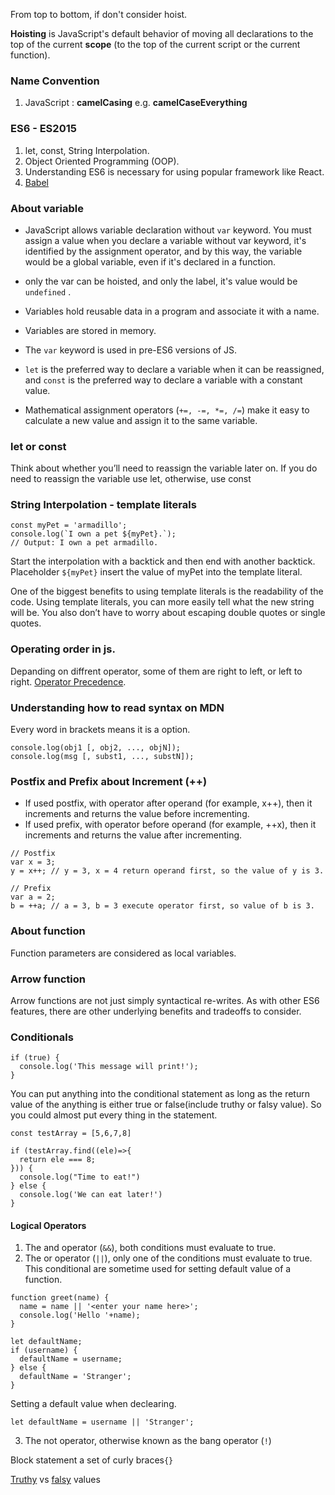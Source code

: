 From top to bottom, if don't consider hoist.

**Hoisting** is JavaScript's default behavior of moving all declarations to the top of the current **scope** (to the top of the current script or the current function).

### Name Convention

1. JavaScript : **camelCasing** e.g. **camelCaseEverything**

### ES6 - ES2015

1. let, const, String Interpolation.
2. Object Oriented Programming (OOP).
3. Understanding ES6 is necessary for using popular framework like React.
4. [Babel](https://babeljs.io/docs/en/config-files)

### About variable
* JavaScript allows variable declaration without `var` keyword. You must assign a value when you declare a variable without var keyword, it's identified by the assignment operator, and by this way, the variable would be a global variable, even if it's declared in a function.
* only the var can be hoisted, and only the label, it's value would be `undefined` .
* Variables hold reusable data in a program and associate it with a name.
* Variables are stored in memory.
* The `var` keyword is used in pre-ES6 versions of JS.
* `let` is the preferred way to declare a variable when it can be reassigned, and `const` is the preferred way to declare a variable with a constant value.

* Mathematical assignment operators (`+=, -=, *=, /=`) make it easy to calculate a new value and assign it to the same variable.

### let or const

Think about whether you’ll need to reassign the variable later on. If you do need to reassign the variable use let, otherwise, use const

### String Interpolation - template literals

```
const myPet = 'armadillo';
console.log(`I own a pet ${myPet}.`);
// Output: I own a pet armadillo.
```
Start the interpolation with a backtick and then end with another backtick.
Placeholder `${myPet}` insert the value of myPet into the template literal. 

One of the biggest benefits to using template literals is the readability of the code. Using template literals, you can more easily tell what the new string will be. You also don’t have to worry about escaping double quotes or single quotes.

### Operating order in js.

Depanding on diffrent operator, some of them are right to left, or left to right.
[Operator Precedence](https://developer.mozilla.org/en-US/docs/Web/JavaScript/Reference/Operators/Operator_Precedence).

### Understanding how to read syntax on MDN

Every word in brackets means it is a option.
```
console.log(obj1 [, obj2, ..., objN]);
console.log(msg [, subst1, ..., substN]);
```

### Postfix and Prefix about Increment (++)

* If used postfix, with operator after operand (for example, x++), then it increments and returns the value before incrementing.
* If used prefix, with operator before operand (for example, ++x), then it increments and returns the value after incrementing.


```
// Postfix 
var x = 3;
y = x++; // y = 3, x = 4 return operand first, so the value of y is 3.

// Prefix
var a = 2;
b = ++a; // a = 3, b = 3 execute operator first, so value of b is 3.
```

### About function 

Function parameters are considered as local variables.

### Arrow function 

Arrow functions are not just simply syntactical re-writes. As with other ES6 features, there are other underlying benefits and tradeoffs to consider.


### Conditionals
```
if (true) {
  console.log('This message will print!'); 
} 
```
You can put anything into the conditional statement as long as the return value of the anything is either true or false(include truthy or falsy value). So you could almost put every thing in the statement.
```
const testArray = [5,6,7,8]

if (testArray.find((ele)=>{
  return ele === 8;
})) {
  console.log("Time to eat!")
} else {
  console.log('We can eat later!')
}
```

#### Logical Operators

1. The and operator (`&&`),  both conditions must evaluate to true.
2. The or operator (`||`), only one of the conditions must evaluate to true. This conditional are sometime used for setting default value of a function.
```
function greet(name) {
  name = name || '<enter your name here>';
  console.log('Hello '+name);
}
```
```
let defaultName;
if (username) {
  defaultName = username;
} else {
  defaultName = 'Stranger';
}
```
Setting a default value when declearing.
```
let defaultName = username || 'Stranger';
```
3. The not operator, otherwise known as the bang operator (`!`)

Block statement a set of curly braces`{}`

[Truthy](https://developer.mozilla.org/en-US/docs/Glossary/Truthy) vs [falsy](https://developer.mozilla.org/en-US/docs/Glossary/Falsy) values
